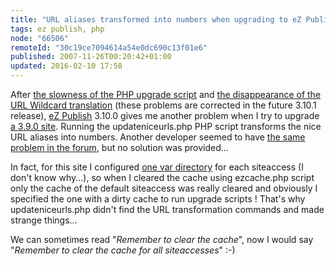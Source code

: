 ```yaml
---
title: "URL aliases transformed into numbers when upgrading to eZ Publish 3.10.0 ?"
tags: ez publish, php
node: "66506"
remoteId: "30c19ce7094614a54e0dc690c13f01e6"
published: 2007-11-26T00:20:42+01:00
updated: 2016-02-10 17:58
---
```


After [the slowness of the PHP upgrade
script](/post/upgrading-a-large-site-from-ez-publish-3-9-2-to-ez-publish-3-10)
and [the disappearance of the URL Wildcard
translation](/post/apache-rewrite-rules-to-replace-wildcard-based-url-translation-in-ez-publish-3-10-0)
(these problems are corrected in the future 3.10.1
release),
[eZ Publish](/tag/ez-publish) 3.10.0 gives me another problem when I try to
upgrade [a 3.9.0 site](http://t-ka.net/blog). Running the updateniceurls.php PHP
script transforms the nice URL aliases into numbers. Another developer seemed to
have [the same problem in the
forum](http://share.ez.no/forums/install-configuration/upgrade-to-3.10-change-urls-to-numbers),
but no solution was provided...


In fact, for this site I configured [one var
directory](http://ez.no/doc/ez_publish/technical_manual/3_10/reference/configuration_files/site_ini/filesettings/vardir)
for each siteaccess (I don't know why...), so when I cleared the cache using
ezcache.php script only the cache of the default siteaccess was really cleared
and obviously I specified the one with a dirty cache to run upgrade scripts !
That's why updateniceurls.php didn't find the URL transformation commands and
made strange things...

We can sometimes read &quot;*Remember to clear the cache*&quot;, now I would
say &quot;*Remember to clear the cache for all siteaccesses*&quot; :-)
